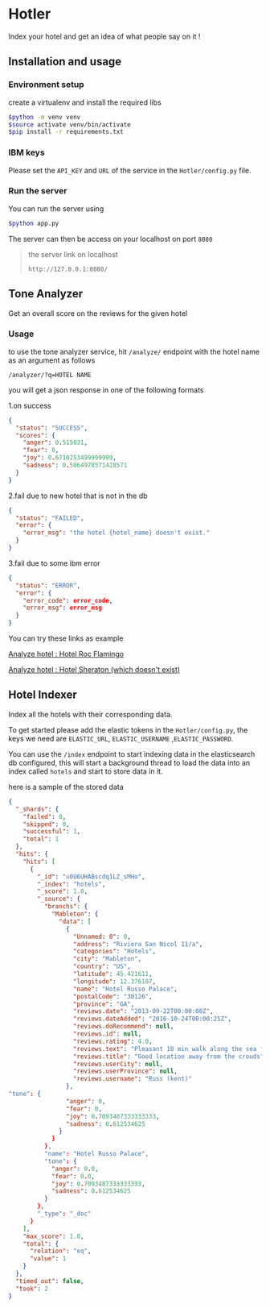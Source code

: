 # Hotler

Index your hotel and get an idea of what people say on it !

## Installation and usage

### Environment setup

create a virtualenv and install the required libs

```bash
$python -m venv venv
$source activate venv/bin/activate
$pip install -r requirements.txt
```

### IBM keys

Please set the `API_KEY` and `URL` of the service in the `Hotler/config.py` file.

### Run the server

You can run the server using

```bash
$python app.py
```

The server can then be access on your localhost on port `8080`

> the server link on localhost
>
> `http://127.0.0.1:8080/`

## Tone Analyzer

Get an overall score on the reviews for the given hotel

### Usage

to use the tone analyzer service, hit `/analyze/` endpoint with the hotel name as an argument as follows

`/analyzer/?q=HOTEL NAME`

you will get a json response in one of the following formats

1.on success

```json
{
  "status": "SUCCESS",
  "scores": {
    "anger": 0.515031,
    "fear": 0,
    "joy": 0.6710253499999999,
    "sadness": 0.5864978571428571
  }
}
```

2.fail due to new hotel that is not in the db

```json
{
  "status": "FAILED",
  "error": {
    "error_msg": "the hotel {hotel_name} doesn't exist."
  }
}
```

3.fail due to some ibm error

```json
{
  "status": "ERROR",
  "error": {
    "error_code": error_code,
    "error_msg": error_msg
  }
}
```

You can try these links as example

<a href="http://127.0.0.1:8080/analyze/?q=Hotel%20Roc%20Flamingo">Analyze hotel : Hotel Roc Flamingo</a>

<a href="http://127.0.0.1:8080/analyze/?q=Sheraton">Analyze hotel : Hotel Sheraton (which doesn't exist)</a>

## Hotel Indexer

Index all the hotels with their corresponding data.

To get started please add the elastic tokens in the `Hotler/config.py`, the keys we need are `ELASTIC_URL`, `ELASTIC_USERNAME` ,`ELASTIC_PASSWORD`.

You can use the `/index` endpoint to start indexing data in the elasticsearch db configured, this will start a background thread to load the data into an index called `hotels` and start to store data in it.

here is a sample of the stored data

```json
{
  "_shards": {
    "failed": 0,
    "skipped": 0,
    "successful": 1,
    "total": 1
  },
  "hits": {
    "hits": [
      {
        "_id": "u0U6UHABscdq1LZ_sMHo",
        "_index": "hotels",
        "_score": 1.0,
        "_source": {
          "branchs": {
            "Mableton": {
              "data": [
                {
                  "Unnamed: 0": 0,
                  "address": "Riviera San Nicol 11/a",
                  "categories": "Hotels",
                  "city": "Mableton",
                  "country": "US",
                  "latitude": 45.421611,
                  "longitude": 12.376187,
                  "name": "Hotel Russo Palace",
                  "postalCode": "30126",
                  "province": "GA",
                  "reviews.date": "2013-09-22T00:00:00Z",
                  "reviews.dateAdded": "2016-10-24T00:00:25Z",
                  "reviews.doRecommend": null,
                  "reviews.id": null,
                  "reviews.rating": 4.0,
                  "reviews.text": "Pleasant 10 min walk along the sea front to the Water Bus. restaurants etc. Hotel was comfortable breakfast was good - quite a variety. Room aircon didn't work very well. Take mosquito repelant!",
                  "reviews.title": "Good location away from the crouds",
                  "reviews.userCity": null,
                  "reviews.userProvince": null,
                  "reviews.username": "Russ (kent)"
                },
"tone": {
                "anger": 0,
                "fear": 0,
                "joy": 0.7093487333333333,
                "sadness": 0.612534625
              }
            }
          },
          "name": "Hotel Russo Palace",
          "tone": {
            "anger": 0.0,
            "fear": 0.0,
            "joy": 0.7093487333333333,
            "sadness": 0.612534625
          }
        },
        "_type": "_doc"
      }
    ],
    "max_score": 1.0,
    "total": {
      "relation": "eq",
      "value": 1
    }
  },
  "timed_out": false,
  "took": 2
}
```
